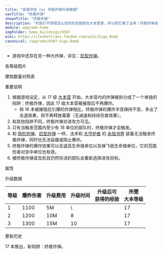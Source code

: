 ```yaml
---
title: "部落冲突 coc 终极炸弹升级数据"
navTitle: "终极炸弹"
shownTitle: "终极炸弹"
description: "村民们不想把这么危险的武器放在大本营里，所以把它搬了出来！终极炸弹会将敌人击退，并造成巨大伤害。这个陷阱的威力足够大，所以没必要藏起来！"
module: upgrade-home
imgFolder: home_buildings/0387
wiki: https://clashofclans.fandom.com/wiki/Giga_Bomb
canonical: /upgrade/0387-Giga-Bomb
---
```


- 游戏中还存在另一种大炸弹，详见：[巨型炸弹](/upgrade/0383-Giant-Bomb)。

<UnitInfo :folder="$frontmatter.imgFolder" imgSrc="Giga_Bomb3.png" :imgAlt="$frontmatter.navTitle" :description="$frontmatter.description" :isSmallImg="true" />

<SmallTitle>各等级图片</SmallTitle>

<Panel>
    <UnitImgGroup title="正常情况" :folder="$frontmatter.imgFolder">
        <UnitImg imgTitle="1 级" imgSrc="Giga_Bomb1.png" />
        <UnitImg imgTitle="2 级" imgSrc="Giga_Bomb2.png" />
        <UnitImg imgTitle="3 级" imgSrc="Giga_Bomb3.png" />
    </UnitImgGroup>
    <UnitImgGroup title="未重新布置" :folder="$frontmatter.imgFolder">
        <UnitImg imgTitle="1 级" imgSrc="Giga_Bomb1_unarmed.png" />
        <UnitImg imgTitle="2 级" imgSrc="Giga_Bomb2_unarmed.png" />
        <UnitImg imgTitle="3 级" imgSrc="Giga_Bomb3_unarmed.png" />
    </UnitImgGroup>
</Panel>

<SmallTitle>建筑数量对照表</SmallTitle>

<BuildingNum>
    <BuildingNumRow title="大本等级" num="1 - 16, 17" />
    <BuildingNumRow title="建筑数量" num="     0,  1" />
</BuildingNum>

<SmallTitle>重要说明</SmallTitle>

1. 根据游戏设定，从 17 级 [大本营](/upgrade/0400-Town-Hall) 开始，大本营内的炸弹被拆分成了一个单独的陷阱：终极炸弹，因此 17 级大本营被摧毁后不再爆炸。
    - 和 16 本被摧毁后引爆的炸弹相比，终极炸弹的爆炸半径保持不变，多出了击退效果，但不再释放毒雾（无减速和持续伤害效果）。
2. 和其他陷阱不同，终极炸弹对进攻方可见。
3. 只有当触发范围内至少有 18 单位的部队时，终极炸弹才会触发。
4. 和 [隐形炸弹](/upgrade/0380-Bomb)、[巨型炸弹](/upgrade/0383-Giant-Bomb) 一样，法术和 [大守护者](/upgrade/0202-Grand-Warden) 的 [永恒书卷](/upgrade/0780-Eternal-Tome) 装备无法触发终极炸弹，同时也无法延缓或阻止爆炸。
5. 终极炸弹的爆炸效果可以击退高生命值单位以及弹飞低生命值单位，它的范围伤害对空中单位也有效。
6. 被终极炸弹波及到且仍然存活的部队会重新选择进攻目标。

<SmallTitle>属性</SmallTitle>

<UnitProperties>
    <UnitProperty pKey="占地面积" pValue="2×2" />
    <UnitProperty pKey="伤害类型" pValue="范围伤害" />
    <UnitProperty pKey="作用目标" pValue="地面和空中目标" />
    <UnitProperty pKey="触发半径" pValue="3.5 格" />
    <UnitProperty pKey="触发所需人口" pValue="18" />
    <UnitProperty pKey="伤害半径" pValue="4.5 格" />
</UnitProperties>

<SmallTitle>升级数据</SmallTitle>

<script setup>
const tableExtraInfo = [
    {
        "column": 2,
        "type": "cost",
        "gpClass": "building",
        "icon": "Gold"
    },
    {
        "column": 3,
        "type": "time",
        "gpClass": "building"
    },
    {
        "column": 4,
        "type": "exp",
        "icon": "Exp"
    }
];
</script>

<UnitTable :tableExtraInfo="tableExtraInfo">

| 等级 | 爆炸伤害 | 升级费用 | 升级时间 |升级后可<br>获得的经验|所需<br>大本等级|
| ---- |    ---  |   ---   |   ---    |         ---        |      ---      |
|   1  |   1100  |    5M   |     \    |                    |       17      |
|   2  |   1200  |   10M   |     8    |                    |       17      |
|   3  |   1300  |   15M   |    10    |                    |       17      |

</UnitTable>

<SmallTitle>更新历史</SmallTitle>

<Timeline>
    <TimelineItem date="2024/11/25">
        <TimelineRow>17 本推出，新陷阱：终极炸弹。</TimelineRow>
    </TimelineItem>
    <TimelineItem :historyBottom="true" />
</Timeline>